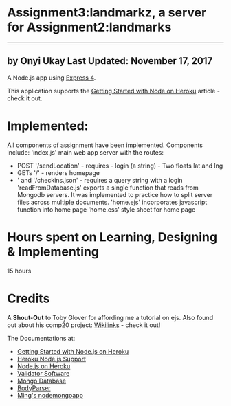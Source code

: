 # Assignment3:landmarkz, a server for Assignment2:landmarks
-------------------------------------------------------------------------
by Onyi Ukay
Last Updated: November 17, 2017
-------------------------------------------------------------------------

A Node.js app using [Express 4](http://expressjs.com/).

This application supports the [Getting Started with Node on Heroku](https://devcenter.heroku.com/articles/getting-started-with-nodejs) article - check it out.

# Implemented:
All components of assignment have been implemented. Components include:
'index.js' main web app server with the routes: 
  * POST '/sendLocation' - requires
        - login (a string)
        - Two floats lat and lng
  * GETs '/' - renders homepage
  * ' and '/checkins.json' - requires a query string with a login
'readFromDatabase.js' exports a single function that reads from Mongodb servers.
It was implemented to practice how to split server files across multiple documents.
'home.ejs' incorporates javascript function into home page
'home.css' style sheet for home page

# Hours spent on Learning, Designing & Implementing
15 hours

# Credits

A **Shout-Out** to Toby Glover for affording me a tutorial on ejs. 
Also found out about his comp20 project: [Wikilinks](http://wikilinks.io/) - check it out! 

The Documentations at:
- [Getting Started with Node.js on Heroku](https://devcenter.heroku.com/articles/getting-started-with-nodejs)
- [Heroku Node.js Support](https://devcenter.heroku.com/articles/nodejs-support)
- [Node.js on Heroku](https://devcenter.heroku.com/categories/nodejs)
- [Validator Software](https://github.com/chriso/validator.js)
- [Mongo Database](https://github.com/mongodb/node-mongodb-native)
- [BodyParser](https://github.com/expressjs/body-parser)
- [Ming's nodemongoapp](https://github.com/tuftsdev/WebProgramming/blob/gh-pages/examples/nodejs/nodemongoapp/server.js)
